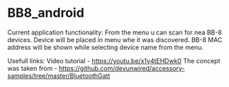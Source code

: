 # BB8_android

Current application functionality:
From the menu u can scan for nea BB-8 devices.
Device will be placed in menu whe it was discovered.
BB-8 MAC address will be shown while selecting device name from the menu.

Usefull links:
Video tutorial - https://youtu.be/x1y4tEHDwk0
The concept was taken from - https://github.com/devunwired/accessory-samples/tree/master/BluetoothGatt

